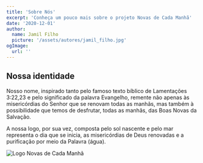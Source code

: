 ```yaml
---
title: 'Sobre Nós'
excerpt: 'Conheça um pouco mais sobre o projeto Novas de Cada Manhã'
date: '2020-12-01'
author:
  name: Jamil Filho
  picture: '/assets/autores/jamil_filho.jpg'
ogImage:
  url: ''
---
```


## Nossa identidade

Nosso nome, inspirado tanto pelo famoso texto bíblico de Lamentações 3:22,23 e pelo significado da palavra Evangelho, remente não apenas às misericórdias do Senhor que se renovam todas as manhãs, mas também à possibilidade que temos de desfrutar, todas as manhãs, das Boas Novas da Salvação.

A nossa logo, por sua vez, composta pelo sol nascente e pelo mar representa o dia que se inicia, as misericórdias de Deus renovadas e a purificação por meio da Palavra (água).

![Logo Novas de Cada Manhã](/assets/images/logo_info.png)